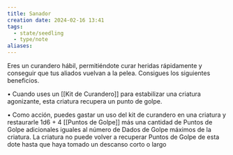 ```yaml
---
title: Sanador
creation date: 2024-02-16 13:41
tags:
  - state/seedling
  - type/note
aliases:
---
```

Eres un curandero hábil, permitiéndote curar heridas rápidamente y conseguir que tus aliados
vuelvan a la pelea. Consigues los siguientes beneficios.

• Cuando uses un [[Kit de Curandero]] para estabilizar una criatura agonizante, esta criatura recupera un punto de golpe.

• Como acción, puedes gastar un uso del kit de curandero en una criatura y restaurarle 1d6 + 4
[[Puntos de Golpe]] más una cantidad de Puntos de Golpe adicionales iguales al número de Dados de
Golpe máximos de la criatura. La criatura no puede volver a recuperar Puntos de Golpe de esta dote hasta que haya tomado un descanso corto o largo
